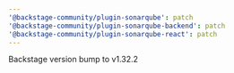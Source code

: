```yaml
---
'@backstage-community/plugin-sonarqube': patch
'@backstage-community/plugin-sonarqube-backend': patch
'@backstage-community/plugin-sonarqube-react': patch
---
```


Backstage version bump to v1.32.2
